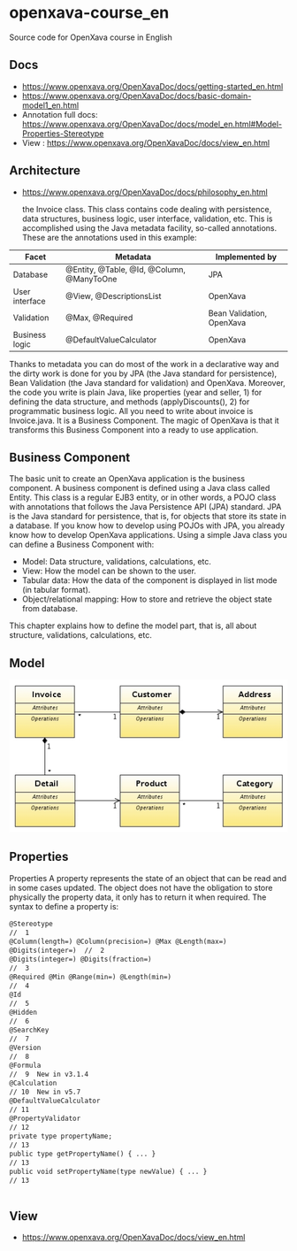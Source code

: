 # openxava-course_en
Source code for OpenXava course in English

## Docs

- https://www.openxava.org/OpenXavaDoc/docs/getting-started_en.html
- https://www.openxava.org/OpenXavaDoc/docs/basic-domain-model1_en.html
- Annotation full docs: https://www.openxava.org/OpenXavaDoc/docs/model_en.html#Model-Properties-Stereotype
- View : https://www.openxava.org/OpenXavaDoc/docs/view_en.html


##  Architecture

* https://www.openxava.org/OpenXavaDoc/docs/philosophy_en.html

   the Invoice class. This class contains code dealing with persistence, data structures, business logic, user interface, validation, etc.
This is accomplished using the Java metadata facility, so-called annotations. These are the annotations used in this example:

| Facet          | Metadata                                | Implemented by   |
| ---------------| ---------------------------------------| ----------------- |
| Database       | @Entity, @Table, @Id, @Column, @ManyToOne | JPA             |
| User interface | @View, @DescriptionsList                | OpenXava         |
| Validation     | @Max, @Required                         | Bean Validation, OpenXava |
| Business logic | @DefaultValueCalculator                | OpenXava         |


Thanks to metadata you can do most of the work in a declarative way and the dirty work is done for you by JPA (the Java standard for persistence), Bean Validation (the Java standard for validation) and OpenXava.
Moreover, the code you write is plain Java, like properties (year and seller, 1) for defining the data structure, and methods (applyDiscounts(), 2) for programmatic business logic.
All you need to write about invoice is Invoice.java. It is a Business Component. The magic of OpenXava is that it transforms this Business Component into a ready to use application.

## Business Component

The basic unit to create an OpenXava application is the business component. A business component is defined using a Java class called Entity. This class is a regular EJB3 entity, or in other words, a POJO class with annotations that follows the Java Persistence API (JPA) standard.
JPA is the Java standard for persistence, that is, for objects that store its state in a database. If you know how to develop using POJOs with JPA, you already know how to develop OpenXava applications.
Using a simple Java class you can define a Business Component with:

- Model: Data structure, validations, calculations, etc.
- View: How the model can be shown to the user.
- Tabular data: How the data of the component is displayed in list mode (in tabular format).
- Object/relational mapping: How to store and retrieve the object state from database.
  
This chapter explains how to define the model part, that is, all about structure, validations, calculations, etc.

##  Model

![ Sample Model](https://github.com/sanogotech/openxava-course_en/blob/lesson-26/images/SampleDomainModel.png)

## Properties

Properties
A property represents the state of an object that can be read and in some cases updated. The object does not have the obligation to store physically the property data, it only has to return it when required.
The syntax to define a property is:

```
@Stereotype                                                                //  1
@Column(length=) @Column(precision=) @Max @Length(max=) @Digits(integer=)  //  2
@Digits(integer=) @Digits(fraction=)                                       //  3
@Required @Min @Range(min=) @Length(min=)                                  //  4
@Id                                                                        //  5
@Hidden                                                                    //  6
@SearchKey                                                                 //  7
@Version                                                                   //  8
@Formula                                                                   //  9  New in v3.1.4
@Calculation                                                               // 10  New in v5.7
@DefaultValueCalculator                                                    // 11
@PropertyValidator                                                         // 12
private type propertyName;                                                 // 13
public type getPropertyName() { ... }                                      // 13
public void setPropertyName(type newValue) { ... }                         // 13
 
```

## View

- https://www.openxava.org/OpenXavaDoc/docs/view_en.html
